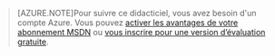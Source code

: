 
> [AZURE.NOTE]Pour suivre ce didacticiel, vous avez besoin d'un compte Azure. Vous pouvez <a href="/pricing/member-offers/msdn-benefits-details/" target="_blank">activer les avantages de votre abonnement MSDN</a> ou <a href="/pricing/free-trial/" target="_blank">vous inscrire pour une version d’évaluation gratuite</a>.

<!---HONumber=August15_HO6-->
